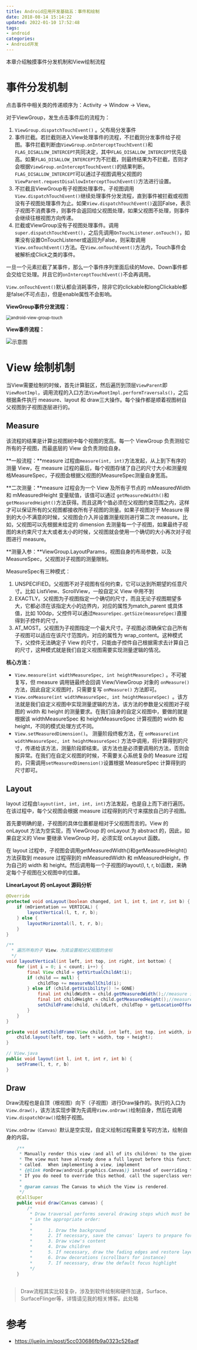 ```yaml
---
title: Android应用开发基础五：事件和绘制
date: 2018-08-14 15:14:22
updated: 2022-01-10 17:52:48
tags:
- android
categories:
- Android开发
---
```


本章介绍触摸事件分发机制和View绘制流程

<!-- more -->

# 事件分发机制

点击事件中相关类的传递顺序为：Activity -> Window -> View。

对于ViewGroup，发生点击事件后的流程为：

1. `ViewGroup.dispatchTouchEvent()` 。父布局分发事件
2. 事件拦截。若拦截则进入View处理事件的流程，不拦截则分发事件给子视图。事件拦截判断由`ViewGroup.onInterceptTouchEvent()`和`FLAG_DISALLOW_INTERCEPT`共同决定，其中`FLAG_DISALLOW_INTERCEPT`优先级高。如果`FLAG_DISALLOW_INTERCEPT`为不拦截，则最终结果为不拦截，否则才会根据`ViewGroup.onInterceptTouchEvent()`的结果判断。`FLAG_DISALLOW_INTERCEPT`可以通过子视图调用父视图的`ViewParent.requestDisallowInterceptTouchEvent()`方法进行设置。
3. 不拦截且ViewGroup有子视图处理事件。子视图调用`View.dispatchTouchEvent()`继续处理事件分发流程，直到事件被拦截或视图没有子视图处理事件为止。如果`View.dispatchTouchEvent()`返回False，表示子视图不消费事件，则事件会返回给父视图处理，如果父视图不处理，则事件会继续往根视图方向传递。
4. 拦截或ViewGroup没有子视图处理事件。调用`super.dispatchTouchEvent()`，之后先调用`OnTouchListener.onTouch()`，如果没有设置OnTouchListener或返回为False，则采取调用`View.onTouchEvent()`方法。在`View.onTouchEvent()`方法内，Touch事件会被解析成Click之类的事件。

一旦一个元素拦截了某事件，那么一个事件序列里面后续的Move、Down事件都会交给它处理。并且它的`onInterceptTouchEvent()`不会再调用。

`View.onTouchEvent()`默认都会消耗事件，除非它的clickable和longClickable都是false(不可点击)，但是enable属性不会影响。

**ViewGroup事件分发流程：**

<img src="\images\android-view-group-touch.png" alt="android-view-group-touch" style="zoom: 80%;" />

**View事件流程：**

![示意图](/images/android-view-touch.png)

# View 绘制机制

当View需要绘制的时候，首先计算脏区，然后遍历到顶层`ViewParent`即`ViewRootImpl`，调用流程的入口方法`ViewRootImpl.performTraversals()`，之后根据条件执行 measure、layout 和 draw三大操作。每个操作都是顺着视图树自父视图到子视图逐层进行的。

## Measure

该流程的结果是计算出视图树中每个视图的宽高。每一个 ViewGroup 负责测绘它所有的子视图，而最底层的 View 会负责测绘自身。

**一般流程：**measure 过程由`measure(int, int)`方法发起，从上到下有序的测量 View，在 measure 过程的最后，每个视图存储了自己的尺寸大小和测量规格MeasureSpec，子视图会根据父视图的MeasureSpec测量自身宽高。

**二次测量：**measure 过程会为一个 View 及所有子节点的 mMeasuredWidth 和 mMeasuredHeight 变量赋值，该值可以通过 `getMeasuredWidth()`和`getMeasuredHeight()`方法获得。而且这两个值必须在父视图约束范围之内，这样才可以保证所有的父视图都接收所有子视图的测量。如果子视图对于 Measure 得到的大小不满意的时候，父视图会介入并设置测量规则进行第二次 measure。比如，父视图可以先根据未给定的 dimension 去测量每一个子视图，如果最终子视图的未约束尺寸太大或者太小的时候，父视图就会使用一个确切的大小再次对子视图进行 measure。

**测量入参：**ViewGroup.LayoutParams，视图自身的布局参数，以及MeasureSpec，父视图对子视图的测量限制。

MeasureSpec有三种模式：

1. UNSPECIFIED。父视图不对子视图有任何约束，它可以达到所期望的任意尺寸。比如 ListView、ScrollView，一般自定义 View 中用不到
2. EXACTLY。父视图为子视图指定一个确切的尺寸，而且无论子视图期望多大，它都必须在该指定大小的边界内，对应的属性为match_parent 或具体值，比如 100dp，父控件可以通过`MeasureSpec.getSize(measureSpec)`直接得到子控件的尺寸。
3. AT_MOST。父视图为子视图指定一个最大尺寸。子视图必须确保它自己所有子视图可以适应在该尺寸范围内，对应的属性为 wrap_content。这种模式下，父控件无法确定子 View 的尺寸，只能由子控件自己根据需求去计算自己的尺寸，这种模式就是我们自定义视图需要实现测量逻辑的情况。

**核心方法：**

- `View.measure(int widthMeasureSpec, int heightMeasureSpec)` 。不可被复写，但 measure 调用链最终会回调 View/ViewGroup 对象的 `onMeasure()`方法，因此自定义视图时，只需要复写 `onMeasure()` 方法即可。
- `View.onMeasure(int widthMeasureSpec, int heightMeasureSpec) `。该方法就是我们自定义视图中实现测量逻辑的方法，该方法的参数是父视图对子视图的 width 和 height 的测量要求。在我们自身的自定义视图中，要做的就是根据该 widthMeasureSpec 和 heightMeasureSpec 计算视图的 width 和 height，不同的模式处理方式不同。
- `View.setMeasuredDimension()`。 测量阶段终极方法，在 `onMeasure(int widthMeasureSpec, int heightMeasureSpec)` 方法中调用，将计算得到的尺寸，传递给该方法，测量阶段即结束。该方法也是必须要调用的方法，否则会报异常。在我们在自定义视图的时候，不需要关心系统复杂的 Measure 过程的，只需调用`setMeasuredDimension()`设置根据 MeasureSpec 计算得到的尺寸即可。

## Layout

 layout 过程由`layout(int, int, int, int)`方法发起，也是自上而下进行遍历。在该过程中，每个父视图会根据 measure 过程得到的尺寸来摆放自己的子视图。

首先要明确的是，子视图的具体位置都是相对于父视图而言的。View 的 onLayout 方法为空实现，而 ViewGroup 的 onLayout 为 abstract 的，因此，如果自定义的 View 要继承 ViewGroup 时，必须实现 onLayout 函数。

在 layout 过程中，子视图会调用getMeasuredWidth()和getMeasuredHeight()方法获取到 measure 过程得到的 mMeasuredWidth 和 mMeasuredHeight，作为自己的 width 和 height。然后调用每一个子视图的layout(l, t, r, b)函数，来确定每个子视图在父视图中的位置。

**LinearLayout 的 onLayout 源码分析**

```java
@Override
protected void onLayout(boolean changed, int l, int t, int r, int b) {
    if (mOrientation == VERTICAL) {
        layoutVertical(l, t, r, b);
    } else {
        layoutHorizontal(l, t, r, b);
    }
}

/**
  * 遍历所有的子 View，为其设置相对父视图的坐标
  */
void layoutVertical(int left, int top, int right, int bottom) {
    for (int i = 0; i < count; i++) {
        final View child = getVirtualChildAt(i);
        if (child == null) {
            childTop += measureNullChild(i);
        } else if (child.getVisibility() != GONE) 
            final int childWidth = child.getMeasuredWidth();//measure 过程确定的 Width
            final int childHeight = child.getMeasuredHeight();//measure 过程确定的 height
            setChildFrame(child, childLeft, childTop + getLocationOffset(child),childWidth, childHeight);
        }
    }
}

private void setChildFrame(View child, int left, int top, int width, int height) {        
    child.layout(left, top, left + width, top + height);
}   

// View.java
public void layout(int l, int t, int r, int b) {
    setFrame(l, t, r, b)
}

```



## Draw

Draw流程也是自顶（根视图）向下（子视图）进行Draw操作的。执行的入口为`View.draw()`，该方法实现步骤为先调用`View.onDraw()`绘制自身，然后在调用`View.dispatchDraw()`绘制子视图。

`View.onDraw（Canvas）`默认是空实现，自定义绘制过程需要复写的方法，绘制自身的内容。

```java
    /**
     * Manually render this view (and all of its children) to the given Canvas.
     * The view must have already done a full layout before this function is
     * called.  When implementing a view, implement
     * {@link #onDraw(android.graphics.Canvas)} instead of overriding this method.
     * If you do need to override this method, call the superclass version.
     *
     * @param canvas The Canvas to which the View is rendered.
     */
    @CallSuper
    public void draw(Canvas canvas) {
        /*
         * Draw traversal performs several drawing steps which must be executed
         * in the appropriate order:
         *
         *      1. Draw the background
         *      2. If necessary, save the canvas' layers to prepare for fading
         *      3. Draw view's content
         *      4. Draw children
         *      5. If necessary, draw the fading edges and restore layers
         *      6. Draw decorations (scrollbars for instance)
         *      7. If necessary, draw the default focus highlight
         */
    }
  
```

> Draw流程其实比较复杂，涉及到软件绘制和硬件加速，Surface、SurfaceFlinger等，详情请见我的相关博客。此处略

# 参考

- https://juejin.im/post/5cc030686fb9a0323c526adf
